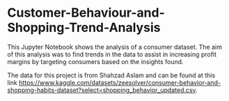 # Customer-Behaviour-and-Shopping-Trend-Analysis
This Jupyter Notebook shows the analysis of a consumer dataset. The aim of this analysis was to find trends in the data to assist in increasing profit margins by targeting consumers based on the insights found. 

The data for this project is from Shahzad Aslam and can be found at this link https://www.kaggle.com/datasets/zeesolver/consumer-behavior-and-shopping-habits-dataset?select=shopping_behavior_updated.csv. 
